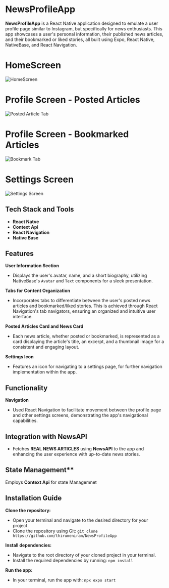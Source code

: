# NewsProfileApp

**NewsProfileApp** is a React Native application designed to emulate a user profile page similar to Instagram, but specifically for news enthusiasts. This app showcases a user's personal information, their published news articles, and their bookmarked or liked stories, all built using Expo, React Native, NativeBase, and React Navigation.

# HomeScreen

![HomeScreen](https://github.com/thirumeniram/NewsProfileApp/assets/66516937/40f4173d-80c9-41a9-84a0-29f49584c86c)

# Profile Screen - Posted Articles 

![Posted Article Tab](https://github.com/thirumeniram/NewsProfileApp/assets/66516937/00aee56d-f29c-4e0e-a452-3d10842863a8)

# Profile Screen - Bookmarked Articles 

![Bookmark Tab](https://github.com/thirumeniram/NewsProfileApp/assets/66516937/ace9d714-e536-4d63-b434-471ae99a1d1e)

# Settings Screen

![Settings Screen](https://github.com/thirumeniram/NewsProfileApp/assets/66516937/67c31ce1-8d1a-4803-8263-002f5db3c213)

## Tech Stack and Tools

- **React Natve**
- **Context Api**
- **React Navigation**
- **Native Base**

## Features

**User Information Section**
- Displays the user's avatar, name, and a short biography, utilizing NativeBase's `Avatar` and `Text` components for a sleek presentation.

**Tabs for Content Organization**
- Incorporates tabs to differentiate between the user's posted news articles and bookmarked/liked stories. This is achieved through  React Navigation's tab navigators, ensuring an organized and intuitive user interface.

**Posted Articles Card and News Card**
- Each news article, whether posted or bookmarked, is represented as a card displaying the article's title, an excerpt, and a thumbnail image for a consistent and engaging layout.

**Settings Icon**
- Features an icon for navigating to a settings page,  for further navigation implementation within the app.

## Functionality

**Navigation**
- Used React Navigation to facilitate movement between the profile page and other settings screens, demonstrating the app's navigational capabilities.

## Integration with **NewsAPI**

- Fetches **REAL NEWS ARTICLES** using **NewsAPI**  to the app and enhancing the user experience with up-to-date news stories.

## State Management**

Employs **Context Api** for  state Managemnet



## Installation Guide

**Clone the repository:**
- Open your terminal and navigate to the desired directory for your project.
- Clone the repository using Git: `git clone https://github.com/thirumeniram/NewsProfileApp`

**Install dependencies:**
- Navigate to the root directory of your cloned project in your terminal.
- Install the required dependencies by running: `npm install`

**Run the app:**
- In your terminal, run the app with: `npx expo start`

